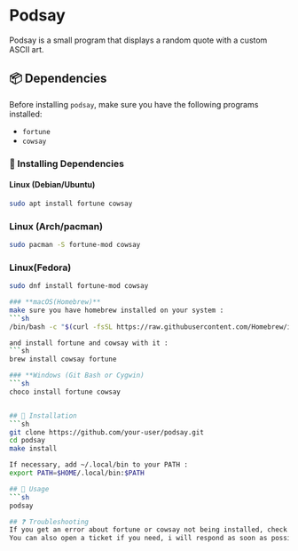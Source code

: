 # Podsay

Podsay is a small program that displays a random quote with a custom ASCII art.

## 📦 Dependencies

Before installing `podsay`, make sure you have the following programs installed:

- `fortune`
- `cowsay`

### 🔧 Installing Dependencies

#### **Linux (Debian/Ubuntu)**
```sh
sudo apt install fortune cowsay
```
### **Linux (Arch/pacman)**
```sh
sudo pacman -S fortune-mod cowsay
```
### **Linux(Fedora)**
```sh
sudo dnf install fortune-mod cowsay

### **macOS(Homebrew)**
make sure you have homebrew installed on your system :
```sh
/bin/bash -c "$(curl -fsSL https://raw.githubusercontent.com/Homebrew/install/HEAD/install.sh)"

and install fortune and cowsay with it :
```sh
brew install cowsay fortune

### **Windows (Git Bash or Cygwin)
```sh
choco install fortune cowsay


## 🚀 Installation
```sh
git clone https://github.com/your-user/podsay.git
cd podsay
make install

If necessary, add ~/.local/bin to your PATH :
export PATH=$HOME/.local/bin:$PATH

## 🐄 Usage
```sh
podsay

## ❓ Troubleshooting
If you get an error about fortune or cowsay not being installed, check the installation instructions above.
You can also open a ticket if you need, i will respond as soon as possible.
